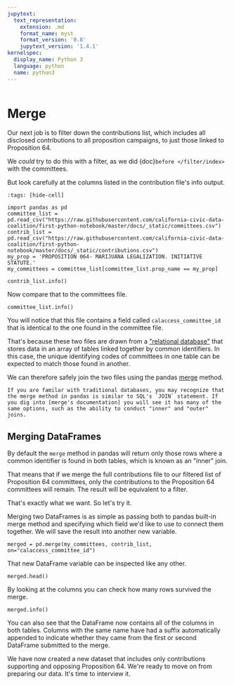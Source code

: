 ```yaml
---
jupytext:
  text_representation:
    extension: .md
    format_name: myst
    format_version: '0.8'
    jupytext_version: '1.4.1'
kernelspec:
  display_name: Python 3
  language: python
  name: python3
---
```


```{include} _templates/nav.html
```

# Merge

Our next job is to filter down the contributions list, which includes all disclosed contributions to all proposition campaigns, to just those linked to Proposition 64.

We *could* try to do this with a filter, as we did {doc}`before </filter/index>` with the committees.

But look carefully at the columns listed in the contribution file's info output.

```{code-cell}
:tags: [hide-cell]

import pandas as pd
committee_list = pd.read_csv("https://raw.githubusercontent.com/california-civic-data-coalition/first-python-notebook/master/docs/_static/committees.csv")
contrib_list = pd.read_csv("https://raw.githubusercontent.com/california-civic-data-coalition/first-python-notebook/master/docs/_static/contributions.csv")
my_prop = 'PROPOSITION 064- MARIJUANA LEGALIZATION. INITIATIVE STATUTE.'
my_committees = committee_list[committee_list.prop_name == my_prop]
```

```{code-cell}
contrib_list.info()
```

Now compare that to the committees file.

```{code-cell}
committee_list.info()
```

You will notice that this file contains a field called `calaccess_committee_id` that is identical to the one found in the committee file.

That's because these two files are drawn from a ["relational database"] that stores data in an array of tables linked together by common identifiers. In this case, the unique identifying codes of committees in one table can be expected to match those found in another.

We can therefore safely join the two files using the pandas [merge] method.

```{note}
If you are familar with traditional databases, you may recognize that the merge method in pandas is similar to SQL's `JOIN` statement. If you dig into [merge's documentation] you will see it has many of the same options, such as the ability to conduct "inner" and "outer" joins.
```

## Merging DataFrames

By default the `merge` method in pandas will return only those rows where a common identifier is found in both tables, which is known as an "inner" join.

That means that if we merge the full contributions file to our filtered list of Proposition 64 committees, only the contributions to the Proposition 64 committees will remain. The result will be equivalent to a filter.

That's exactly what we want. So let's try it.

Merging two DataFrames is as simple as passing both to pandas built-in merge method and specifying which field we'd like to use to connect them together. We will save the result into another new variable.

```{code-cell}
merged = pd.merge(my_committees, contrib_list, on="calaccess_committee_id")
```

That new DataFrame variable can be inspected like any other.

```{code-cell}
merged.head()
```

By looking at the columns you can check how many rows survived the merge.

```{code-cell}
merged.info()
```

You can also see that the DataFrame now contains all of the columns in both tables. Columns with the same name have had a suffix automatically appended to indicate whether they came from the first or second DataFrame submitted to the merge.

We have now created a new dataset that includes only contributions supporting and opposing Proposition 64. We're ready to move on from preparing our data. It's time to interview it.

["relational database"]: https://en.wikipedia.org/wiki/Relational_database
[merge]: https://pandas.pydata.org/pandas-docs/stable/reference/api/pandas.merge.html
[merge's documentation]: https://pandas.pydata.org/pandas-docs/stable/reference/api/pandas.merge.html
